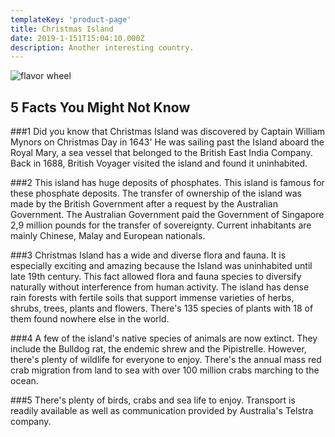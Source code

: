 ```yaml
---
templateKey: 'product-page'
title: Christmas Island
date: 2019-1-151T15:04:10.000Z
description: Another interesting country.
---
```


![flavor wheel](/img/flags/ChristmasIsland_Flag.png)

## 5 Facts You Might Not Know

###1
Did you know that Christmas Island was discovered by Captain William Mynors on Christmas Day in 1643' He was sailing past the Island aboard the Royal Mary, a sea vessel that belonged to the British East India Company. Back in 1688, British Voyager visited the island and found it uninhabited.

###2
This island has huge deposits of phosphates. This island is famous for these phosphate deposits. The transfer of ownership of the island was made by the British Government after a request by the Australian Government. The Australian Government paid the Government of Singapore 2,9 million pounds for the transfer of sovereignty. Current inhabitants are mainly Chinese, Malay and European nationals.

###3
Christmas Island has a wide and diverse flora and fauna. It is especially exciting and amazing because the Island was uninhabited until late 19th century. This fact allowed flora and fauna species to diversify naturally without interference from human activity. The island has dense rain forests with fertile soils that support immense varieties of herbs, shrubs, trees, plants and flowers. There's 135 species of plants with 18 of them found nowhere else in the world.

###4
A few of the island's native species of animals are now extinct. They include the Bulldog rat, the endemic shrew and the Pipistrelle. However, there's plenty of wildlife for everyone to enjoy. There's the annual mass red crab migration from land to sea with over 100 million crabs marching to the ocean.

###5
There's plenty of birds, crabs and sea life to enjoy. Transport is readily available as well as communication provided by Australia's Telstra company.
